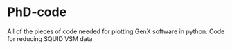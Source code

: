 # PhD-code

All of the pieces of code needed for plotting GenX software in python. Code for reducing SQUID VSM data
